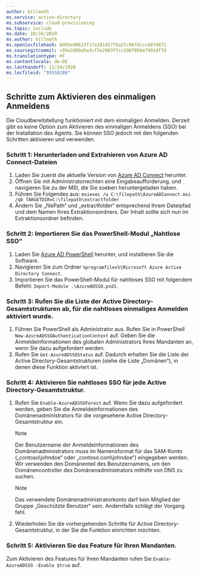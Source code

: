 ```yaml
---
author: billmath
ms.service: active-directory
ms.subservice: cloud-provisioning
ms.topic: include
ms.date: 10/16/2019
ms.author: billmath
ms.openlocfilehash: 6d95e40623f17a39145778a2fc067dccc68fd872
ms.sourcegitcommit: c95e2d89a5a3cf5e2983ffcc206f056a7992df7d
ms.translationtype: HT
ms.contentlocale: de-DE
ms.lasthandoff: 11/24/2020
ms.locfileid: "95558188"
---
```

## <a name="steps-to-enable-single-sign-on"></a>Schritte zum Aktivieren des einmaligen Anmeldens
Die Cloudbereitstellung funktioniert mit dem einmaligen Anmelden.  Derzeit gibt es keine Option zum Aktivieren des einmaligen Anmeldens (SSO) bei der Installation des Agents. Sie können SSO jedoch mit den folgenden Schritten aktivieren und verwenden. 

### <a name="step-1-download-and-extract-azure-ad-connect-files"></a>Schritt 1: Herunterladen und Extrahieren von Azure AD Connect-Dateien
1.  Laden Sie zuerst die aktuelle Version von [Azure AD Connect](https://www.microsoft.com/download/details.aspx?id=47594) herunter.
2.  Öffnen Sie mit Administratorrechten eine Eingabeaufforderung, und navigieren Sie zu der MSI, die Sie soeben heruntergeladen haben.
3.  Führen Sie Folgendes aus: `msiexec /a C:\filepath\AzureADConnect.msi /qb TARGETDIR=C:\filepath\extractfolder`
4. Ändern Sie „filePath“ und „extractfolder“ entsprechend Ihrem Dateipfad und dem Namen Ihres Extraktionsordners.  Der Inhalt sollte sich nun im Extraktionsordner befinden.

### <a name="step-2-import-the-seamless-sso-powershell-module"></a>Schritt 2: Importieren Sie das PowerShell-Modul „Nahtlose SSO“

1. Laden Sie [Azure AD PowerShell](/powershell/azure/active-directory/overview) herunter, und installieren Sie die Software.
2. Navigieren Sie zum Ordner `%programfiles%\Microsoft Azure Active Directory Connect`.
3. Importieren Sie das PowerShell-Modul für nahtloses SSO mit folgendem Befehl: `Import-Module .\AzureADSSO.psd1`.

### <a name="step-3-get-the-list-of-active-directory-forests-on-which-seamless-sso-has-been-enabled"></a>Schritt 3: Rufen Sie die Liste der Active Directory-Gesamtstrukturen ab, für die nahtloses einmaliges Anmelden aktiviert wurde.

1. Führen Sie PowerShell als Administrator aus. Rufen Sie in PowerShell `New-AzureADSSOAuthenticationContext` auf. Geben Sie die Anmeldeinformationen des globalen Administrators Ihres Mandanten an, wenn Sie dazu aufgefordert werden.
2. Rufen Sie `Get-AzureADSSOStatus` auf. Dadurch erhalten Sie die Liste der Active Directory-Gesamtstrukturen (siehe die Liste „Domänen“), in denen diese Funktion aktiviert ist.

### <a name="step-4-enable-seamless-sso-for-each-active-directory-forest"></a>Schritt 4: Aktivieren Sie nahtloses SSO für jede Active Directory-Gesamtstruktur.

1. Rufen Sie `Enable-AzureADSSOForest` auf. Wenn Sie dazu aufgefordert werden, geben Sie die Anmeldeinformationen des Domänenadministrators für die vorgesehene Active Directory-Gesamtstruktur ein.

   > [!NOTE]
   >Der Benutzername der Anmeldeinformationen des Domänenadministrators muss im Namensformat für das SAM-Konto („contoso\johndoe“ oder „contoso.com\johndoe“) eingegeben werden. Wir verwenden den Domänenteil des Benutzernamens, um den Domänencontroller des Domänenadministrators mithilfe von DNS zu suchen.

   >[!NOTE]
   >Das verwendete Domänenadministratorkonto darf kein Mitglied der Gruppe „Geschützte Benutzer“ sein. Andernfalls schlägt der Vorgang fehl.

2. Wiederholen Sie die vorhergehenden Schritte für Active Directory-Gesamtstruktur, in der Sie die Funktion einrichten möchten.

### <a name="step-5-enable-the-feature-on-your-tenant"></a>Schritt 5: Aktivieren Sie das Feature für Ihren Mandanten.

Zum Aktivieren des Features für Ihren Mandanten rufen Sie `Enable-AzureADSSO -Enable $true` auf.